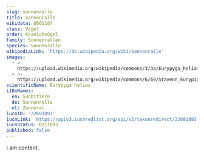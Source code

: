 ```yaml
---
slug: sonnenralle
title: Sonnenralle
wikidata: Q601107
class: Vögel
order: Kranichvögel
family: Sonnenrallen
species: Sonnenralle
wikipediaLink: 'https://de.wikipedia.org/wiki/Sonnenralle'
images:
  - >-
    https://upload.wikimedia.org/wikipedia/commons/3/3a/Eurypyga_helias_-Smithsonian_National_Zoological_Park,_USA-8.jpg
  - >-
    https://upload.wikimedia.org/wikipedia/commons/6/69/Stavenn_Eurypiga_helias_00.jpg
scientificName: Eurypyga helias
i18nNames:
  en: Sunbittern
  de: Sonnenralle
  nl: Zonneral
iucnID: '22691893'
iucnLink: 'https://apiv3.iucnredlist.org/api/v3/taxonredirect/22691893'
iucnStatus: Q211005
published: false
---
```


I am content.
